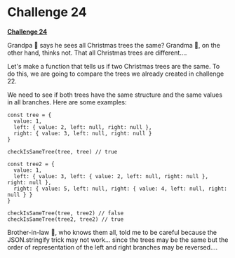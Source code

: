 
  

# Challenge 24

  

  

**[Challenge 24](https://adventjs.dev/challenges/24)**

  

  
  
  
  
  
  


Grandpa 👴 says he sees all Christmas trees the same? Grandma 👵, on the other hand, thinks not. That all Christmas trees are different....

Let's make a function that tells us if two Christmas trees are the same. To do this, we are going to compare the trees we already created in challenge 22.

We need to see if both trees have the same structure and the same values in all branches. Here are some examples:

```
const tree = {
  value: 1,
  left: { value: 2, left: null, right: null },
  right: { value: 3, left: null, right: null }
}

checkIsSameTree(tree, tree) // true

const tree2 = {
  value: 1,
  left: { value: 3, left: { value: 2, left: null, right: null }, right: null },
  right: { value: 5, left: null, right: { value: 4, left: null, right: null } }
}

checkIsSameTree(tree, tree2) // false
checkIsSameTree(tree2, tree2) // true
```
Brother-in-law 🦹, who knows them all, told me to be careful because the JSON.stringify trick may not work... since the trees may be the same but the order of representation of the left and right branches may be reversed....